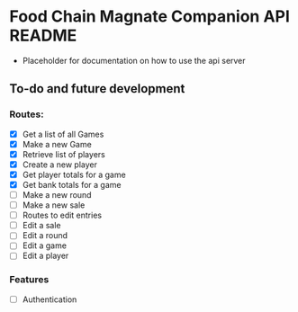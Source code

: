 # Food Chain Magnate Companion API README

- Placeholder for documentation on how to use the api server

## To-do and future development

### Routes:

- [x] Get a list of all Games
- [x] Make a new Game
- [x] Retrieve list of players
- [x] Create a new player
- [x] Get player totals for a game
- [x] Get bank totals for a game
- [ ] Make a new round
- [ ] Make a new sale
- [ ] Routes to edit entries
 - [ ] Edit a sale
 - [ ] Edit a round
 - [ ] Edit a game
 - [ ] Edit a player

### Features
- [ ] Authentication